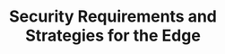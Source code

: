 ---
categories:
- bkk19
description: '> Edge computing poses some unique security challenges, from preventive
  measures to how to detect and recover from compromised nodes. This talk explores
  these challenges as well as emerging strategies for addressing them.'
future_image:
  featured: 'true'
  path: /assets/images/featured-images/bkk19/BKK19-205.png
session_attendee_num: '6'
session_id: BKK19-205
session_room: Session Room 2 (Lotus 3-4)
session_slot:
  end_time: '2019-04-02 09:25:00'
  start_time: '2019-04-02 09:00:00'
session_speakers:
- speaker_bio: To be filled in
  speaker_company: Linaro Inc
  speaker_image: /assets/images/speakers/bkk19/BillFischofer.jpg
  speaker_location: ''
  speaker_name: Bill Fischofer
  speaker_position: Tech Lead
  speaker_username: bill.fischofer
session_track: IoT Fog/Gateway/Edge Computing
tag: session
tags:
- 96Boards
- Android
- Linux Kernel
- Validation and CI
- Testing
title: Security Requirements and Strategies for the Edge
---